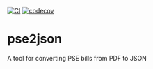 [![CI](https://github.com/vsevolodp/pse2json/actions/workflows/main.yml/badge.svg)](https://github.com/vsevolodp/pse2json/actions/workflows/main.yml)
[![codecov](https://codecov.io/gh/vsevolodp/pse2json/branch/main/graph/badge.svg?token=23JUKGOXZX)](https://codecov.io/gh/vsevolodp/pse2json)

# pse2json
A tool for converting PSE bills from PDF to JSON
